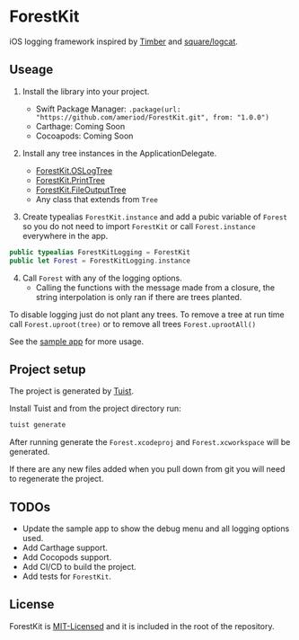 # ForestKit

iOS logging framework inspired by [Timber](https://github.com/JakeWharton/timber) and [square/logcat](https://github.com/square/logcat).

## Useage

1. Install the library into your project.
    * Swift Package Manager:  `.package(url: "https://github.com/ameriod/ForestKit.git", from: "1.0.0")`
    * Carthage: Coming Soon
    * Cocoapods: Coming Soon

2. Install any tree instances in the ApplicationDelegate.
    * [ForestKit.OSLogTree](Targets/ForestKit/Sources/OSLogTree.swift)
    * [ForestKit.PrintTree](Targets/ForestKit/Sources/PrintTree.swift)
    * [ForestKit.FileOutputTree](Targets/ForestKit/Sources/FileOutputTree.swift)
    * Any class that extends from `Tree` 
    
3. Create typealias `ForestKit.instance` and add a pubic variable of `Forest`  so you do not need to import `ForestKit` or call `Forest.instance` everywhere in the app.

```Swift
public typealias ForestKitLogging = ForestKit
public let Forest = ForestKitLogging.instance
```

4. Call `Forest` with any of the logging options.
    * Calling the functions with the message made from a closure, the string interpolation is only ran if there are trees planted.

To disable logging just do not plant any trees. To remove a tree at run time call `Forest.uproot(tree)` or to remove all trees `Forest.uprootAll()`

See the [sample app](Targets/Forest/Sources) for more usage.

## Project setup

The project is generated by [Tuist](https://github.com/tuist/tuist).

Install Tuist and from the project directory run:

```bash
tuist generate
```

After running generate the `Forest.xcodeproj` and `Forest.xcworkspace` will be generated.

If there are any new files added when you pull down from git you will need to regenerate the project.

## TODOs

* Update the sample app to show the debug menu and all logging options used.
* Add Carthage support.
* Add Cocopods support.
* Add CI/CD to build the project.
* Add tests for `ForestKit`.

## License

ForestKit is [MIT-Licensed](LICENSE) and it is included in the root of the repository.
